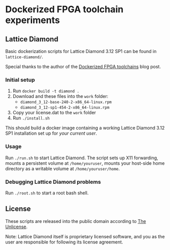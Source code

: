 # Dockerized FPGA toolchain experiments

## Lattice Diamond

Basic dockerization scripts for Lattice Diamond 3.12 SP1 can be found in
`lattice-diamond/`.

Special thanks to the author of the [Dockerized FPGA
toolchains](https://section5.ch/index.php/2017/01/20/669/) blog post.

### Initial setup

1. Run `docker build -t diamond .`
2. Download and these files into the `work` folder:
   - `diamond_3_12-base-240-2-x86_64-linux.rpm`
   - `diamond_3_12-sp1-454-2-x86_64-linux.rpm`
3. Copy your license.dat to the `work` folder
4. Run `./install.sh`

This should build a docker image containing a working Lattice Diamond 3.12 SP1
installation set up for *your current user*.

### Usage

Run `./run.sh` to start Lattice Diamond. The script sets up X11 forwarding,
mounts a persistent volume at `/home/youruser`, mounts your host-side home
directory as a writable volume at `/home/youruser/home`.

### Debugging Lattice Diamond problems

Run `./root.sh` to start a root bash shell.

## License

These scripts are released into the public domain according to [The
Unlicense](http://unlicense.org).

Note: Lattice Diamond itself is proprietary licensed software, and you as the
user are responsible for following its license agreement.
